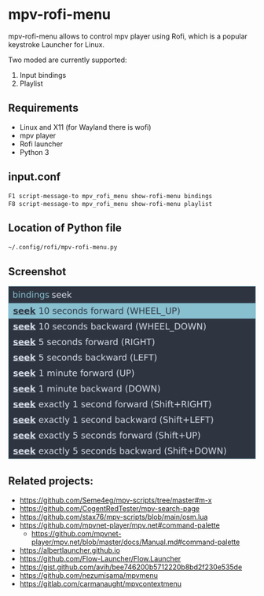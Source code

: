 
# mpv-rofi-menu

mpv-rofi-menu allows to control mpv player using Rofi, which is a popular keystroke Launcher for Linux.

Two moded are currently supported:

1. Input bindings
2. Playlist

## Requirements

- Linux and X11 (for Wayland there is wofi)
- mpv player
- Rofi launcher
- Python 3

## input.conf

```
F1 script-message-to mpv_rofi_menu show-rofi-menu bindings
F8 script-message-to mpv_rofi_menu show-rofi-menu playlist
```

## Location of Python file

`~/.config/rofi/mpv-rofi-menu.py`

## Screenshot

![screenshot](screenshot.png)

## Related projects:

- https://github.com/Seme4eg/mpv-scripts/tree/master#m-x
- https://github.com/CogentRedTester/mpv-search-page
- https://github.com/stax76/mpv-scripts/blob/main/osm.lua
- https://github.com/mpvnet-player/mpv.net#command-palette
  - https://github.com/mpvnet-player/mpv.net/blob/master/docs/Manual.md#command-palette
- https://albertlauncher.github.io
- https://github.com/Flow-Launcher/Flow.Launcher
- https://gist.github.com/avih/bee746200b5712220b8bd2f230e535de
- https://github.com/nezumisama/mpvmenu
- https://gitlab.com/carmanaught/mpvcontextmenu
